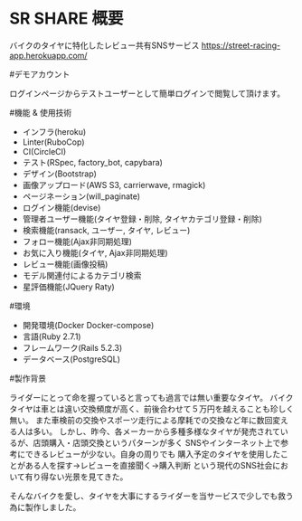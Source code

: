 # SR SHARE 概要

バイクのタイヤに特化したレビュー共有SNSサービス
https://street-racing-app.herokuapp.com/

#デモアカウント

ログインページからテストユーザーとして簡単ログインで閲覧して頂けます。

#機能 & 使用技術

* インフラ(heroku)
* Linter(RuboCop)
* CI(CircleCI)
* テスト(RSpec, factory_bot, capybara)
* デザイン(Bootstrap)
* 画像アップロード(AWS S3, carrierwave, rmagick)
* ページネーション(will_paginate)
* ログイン機能(devise)
* 管理者ユーザー機能(タイヤ登録・削除, タイヤカテゴリ登録・削除)
* 検索機能(ransack, ユーザー, タイヤ, レビュー)
* フォロー機能(Ajax非同期処理)
* お気に入り機能(タイヤ, Ajax非同期処理)
* レビュー機能(画像投稿)
* モデル関連付によるカテゴリ検索
* 星評価機能(JQuery Raty)

#環境

* 開発環境(Docker Docker-compose)
* 言語(Ruby 2.7.1)
* フレームワーク(Rails 5.2.3)
* データベース(PostgreSQL)

#製作背景

ライダーにとって命を握っていると言っても過言では無い重要なタイヤ。
バイクタイヤは車とは違い交換頻度が高く、前後合わせて５万円を越えることも珍しく無い。
また車検前の交換やスポーツ走行による摩耗での交換など年に数回変える人は多い。
しかし、昨今、各メーカーから多種多様なタイヤが発売されているが、店頭購入・店頭交換というパターンが多く
SNSやインターネット上で参考にできるレビューが少ない。自身の周りでも
購入予定のタイヤを使用したことがある人を探す→レビューを直接聞く→購入判断
という現代のSNS社会において有り得ない光景を見てきた。

そんなバイクを愛し、タイヤを大事にするライダーを当サービスで少しでも救う為に製作しました。
